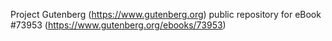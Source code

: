 Project Gutenberg (https://www.gutenberg.org) public repository for
eBook #73953 (https://www.gutenberg.org/ebooks/73953)

